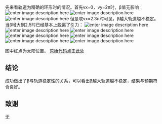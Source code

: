 














先来看轨道为精确的环形时的情况。首先vx=0，vy=2π时，β值无影响：
![enter image description here](http://p1.bpimg.com/4851/6ea5e3960bf54529.png)
![enter image description here](http://p1.bpimg.com/4851/a782bcc188a20598.png)
![enter image description here](http://p1.bpimg.com/4851/405dd32cb2e49d07.png)
但是取vx=2.3π时可见，β越大轨道越不稳定。当β增大到2.5时已经基本上脱离了引力：
![enter image description here](http://p1.bpimg.com/4851/483b2e1bd3198dfb.png)
![enter image description here](http://p1.bpimg.com/4851/a22d5a4d20bbf238.png)
![enter image description here](http://p1.bpimg.com/4851/96ab8f126fc7a934.png)
![enter image description here](http://p1.bpimg.com/4851/8f999c3c46688e45.png)
![enter image description here](http://p1.bpimg.com/4851/5d305f97de050956.png)
![enter image description here](http://p1.bpimg.com/4851/e35ef810c39fa93f.png)
![enter image description here](http://p1.bpimg.com/4851/92e26e2f9c425c82.png)

图中红点为太阳位置。
[原始代码点击此处](https://github.com/Meisterklasse/compuational_physics_N2014301020015/blob/master/elliptical_orbits.py)

结论
-------
成功做出了β与轨道稳定性的关系，可以看出β越大轨道越不稳定，结果与预期符合良好。

致谢
-------
无
